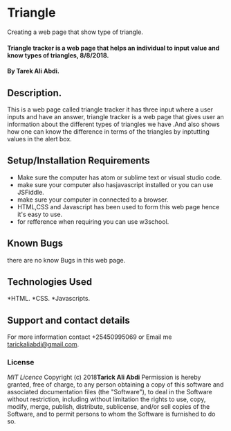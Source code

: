 # Triangle
Creating a web page that show type of triangle.
#### Triangle tracker is a web page that helps an individual to input value and know types of triangles, 8/8/2018.
#### By **Tarek Ali Abdi.**
## Description.
This is a web page called triangle tracker it has three input where a user inputs and have an answer, triangle tracker is a web page that gives user an information about the different types of triangles we have .And also shows how one can know the difference in terms of the triangles by inptutting values in the alert box. 
## Setup/Installation Requirements
* Make sure the computer has atom or sublime text or visual studio code.
* make sure your computer also hasjavascript installed or you can use JSFiddle.
* make sure your computer in connected to a browser.
* HTML,CSS and Javascript has been used to form this web page hence it's easy to use.
* for refference when requiring you can use w3school.

## Known Bugs
there are no know Bugs in this web page.
## Technologies Used
*HTML.
*CSS.
*Javascripts.
## Support and contact details
For more information contact +25450995069 or Email me tarickaliabdi@gmail.com.
### License
*MIT Licence*
Copyright (c) 2018**Tarick Ali Abdi**
Permission is hereby granted, free of charge, to any person obtaining a copy of this software and associated documentation files (the "Software"), to deal in the Software without restriction, including without limitation the rights to use, copy, modify, merge, publish, distribute, sublicense, and/or sell copies of the Software, and to permit persons to whom the Software is furnished to do so.
